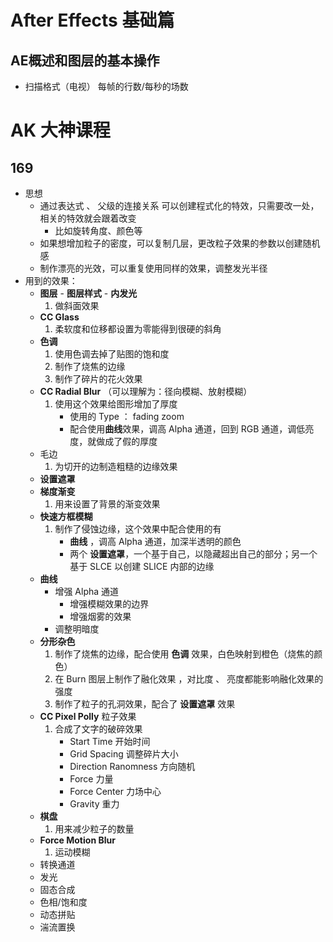 # After Effects 基础篇

## AE概述和图层的基本操作

- 扫描格式（电视） 每帧的行数/每秒的场数






# AK 大神课程



## 169 
- 思想
    - 通过表达式 、 父级的连接关系 可以创建程式化的特效，只需要改一处，相关的特效就会跟着改变
        - 比如旋转角度、颜色等
    - 如果想增加粒子的密度，可以复制几层，更改粒子效果的参数以创建随机感 
    - 制作漂亮的光效，可以重复使用同样的效果，调整发光半径 
- 用到的效果：
    - **图层** - **图层样式** - **内发光**
        1. 做斜面效果
    - **CC Glass** 
        1. 柔软度和位移都设置为零能得到很硬的斜角
    - **色调**
        1. 使用色调去掉了贴图的饱和度
        2. 制作了烧焦的边缘
        3. 制作了碎片的花火效果
    - **CC Radial Blur** （可以理解为：径向模糊、放射模糊）
        1. 使用这个效果给图形增加了厚度
              - 使用的 Type ： fading zoom
              - 配合使用**曲线**效果，调高 Alpha 通道，回到 RGB 通道，调低亮度，就做成了假的厚度
    - 毛边
        1. 为切开的边制造粗糙的边缘效果
    - **设置遮罩**
    - **梯度渐变**
        1. 用来设置了背景的渐变效果
    - **快速方框模糊**
        1. 制作了侵蚀边缘，这个效果中配合使用的有 
            - **曲线** ，调高 Alpha 通道，加深半透明的颜色   
            - 两个 **设置遮罩**，一个基于自己，以隐藏超出自己的部分；另一个基于 SLCE 以创建 SLICE 内部的边缘
    - **曲线**
        - 增强 Alpha 通道
            - 增强模糊效果的边界
            - 增强烟雾的效果
        - 调整明暗度
    - **分形杂色**
        1. 制作了烧焦的边缘，配合使用 **色调** 效果，白色映射到橙色（烧焦的颜色）
        2. 在 Burn 图层上制作了融化效果 ，对比度 、 亮度都能影响融化效果的强度
        3. 制作了粒子的孔洞效果，配合了 **设置遮罩** 效果
    - **CC Pixel Polly** 粒子效果
        1. 合成了文字的破碎效果
            - Start Time 开始时间
            - Grid Spacing 调整碎片大小
            - Direction Ranomness 方向随机
            - Force 力量
            - Force Center 力场中心
            - Gravity 重力
    - **棋盘**
        1. 用来减少粒子的数量
    - **Force Motion Blur** 
        1. 运动模糊
    - 转换通道
    - 发光
    - 固态合成
    - 色相/饱和度
    - 动态拼贴
    - 湍流置换